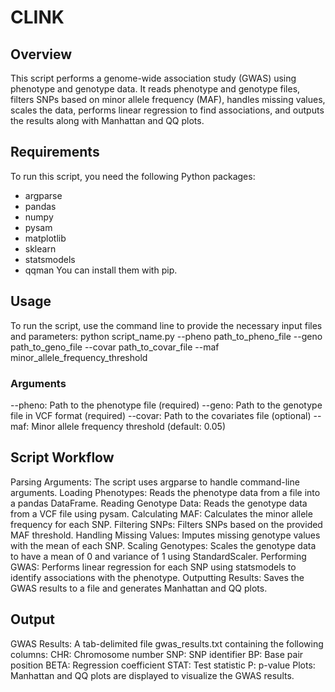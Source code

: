 # CLINK #

## Overview ## 
This script performs a genome-wide association study (GWAS) using phenotype and genotype data. It reads phenotype and genotype files, filters SNPs based on minor allele frequency (MAF), handles missing values, scales the data, performs linear regression to find associations, and outputs the results along with Manhattan and QQ plots.

## Requirements ##
To run this script, you need the following Python packages:
- argparse
- pandas
- numpy
- pysam
- matplotlib
- sklearn
- statsmodels
- qqman
You can install them with pip.

## Usage ##
To run the script, use the command line to provide the necessary input files and parameters:
python script_name.py --pheno path_to_pheno_file --geno path_to_geno_file --covar path_to_covar_file --maf minor_allele_frequency_threshold
### Arguments ###
--pheno: Path to the phenotype file (required)
--geno: Path to the genotype file in VCF format (required)
--covar: Path to the covariates file (optional)
--maf: Minor allele frequency threshold (default: 0.05)

## Script Workflow ##
Parsing Arguments: The script uses argparse to handle command-line arguments.
Loading Phenotypes: Reads the phenotype data from a file into a pandas DataFrame.
Reading Genotype Data: Reads the genotype data from a VCF file using pysam.
Calculating MAF: Calculates the minor allele frequency for each SNP.
Filtering SNPs: Filters SNPs based on the provided MAF threshold.
Handling Missing Values: Imputes missing genotype values with the mean of each SNP.
Scaling Genotypes: Scales the genotype data to have a mean of 0 and variance of 1 using StandardScaler.
Performing GWAS: Performs linear regression for each SNP using statsmodels to identify associations with the phenotype.
Outputting Results: Saves the GWAS results to a file and generates Manhattan and QQ plots.

## Output ## 
GWAS Results: A tab-delimited file gwas_results.txt containing the following columns:
CHR: Chromosome number
SNP: SNP identifier
BP: Base pair position
BETA: Regression coefficient
STAT: Test statistic
P: p-value
Plots: Manhattan and QQ plots are displayed to visualize the GWAS results.
